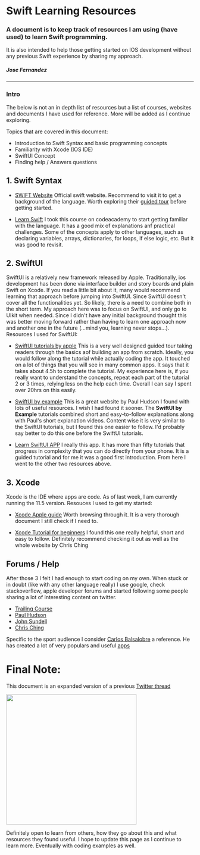 # Swift Learning Resources
### A document is to keep track of resources I am using (have used) to learn Swift programming. 
It is also intended to help those getting started on IOS development without any previous Swift experience by sharing my approach. 

##### Jose Fernandez
---

### Intro
The below is not an in depth list of resources but a list of courses, websites and documents I have used for reference. More will be added as I continue exploring.

Topics that are covered in this document:

- Introduction to Swift Syntax and basic programming concepts
- Familiarity with Xcode (IOS IDE)
- SwiftUI Concept
- Finding help / Answers questions
 

## 1. Swift Syntax
- [SWIFT Website](https://swift.org/) Official swift website. Recommend to visit it to get a background of the language. Worth exploring their [guided tour](https://docs.swift.org/swift-book/GuidedTour/GuidedTour.html#//apple_ref/doc/uid/TP40014097-CH2-ID1) before getting started.  
  
- [Learn Swift](https://www.codecademy.com/learn/learn-swift) I took this course on codeacademy to start getting familiar with the language. It has a good mix of explanations anf practical challenges. Some of the concepts apply to other languages, such as declaring variables, arrays, dictionaries, for loops, if else logic, etc. But it was good to revisit.


## 2. SwiftUI
SwiftUI is a relatively new framework released by Apple. Traditionally, ios development has been done via interface builder and story boards and plain Swift on Xcode. If you read a little bit about it, many 
would recommend learning that approach before jumping into SwiftUI. Since SwiftUI doesn't cover all the functionalities yet. So likely, there is a need to combine both in the short term. 
My approach here was to focus on SwiftUI, and only go to UIkit when needed. Since I didn't have any initial background thought this was better moving forward rather than having to learn one approach now and
another one in the future (...mind you, learning never stops...). Resources I used for SwiftUI:

- [SwiftUI tutorials by apple](https://developer.apple.com/tutorials/swiftui) This is a very well designed guided tour taking readers through the basics aof building an app from scratch. Ideally, you would follow along the tutorial while actually coding the app. It touched on a lot of things that you will see in many common apps.
It says that it takes about 4.5h to complete the tutorial. My experience here is, if you really want to understand the concepts, repeat each part of the tutorial 2 or 3 times, relying less on the help each time. Overall I can say I spent over 20hrs on this easily.
  
- [SwiftUI by example](https://www.hackingwithswift.com/quick-start/swiftui) This is a great website by Paul Hudson I found with lots of useful resources. I wish I had found it sooner. The **SwiftUI by Example** tutorials combined short and easy-to-follow explanations along with Paul's short explanation videos. Content wise it is very similar
to the SwiftUI tutorials, but I found this one easier to follow. I'd probably say better to do this one before the SwiftUI tutorials.
  
- [Learn SwiftUI APP](https://apps.apple.com/us/app/learn-swiftui/id1467598599) I really this app. It has more than fifty tutorials that progress in complexity that you can do directly from your phone. It is a guided tutorial and for me it was a good first introduction. From here I went to the other two resources above.



## 3. Xcode
Xcode is the IDE where apps are code. As of last week, I am currently running the 11.5 version. Resouces I used to get my started:

- [Xcode Apple guide](https://help.apple.com/xcode/mac/current/) Worth browsing through it. It is a very thorough document I still check if I need to.
  
- [Xcode Tutorial for beginners](https://codewithchris.com/xcode-tutorial/) I found this one really helpful, short and easy to follow. Definitely recommend checking it out as well as the whole
website by Chris Ching

## Forums / Help 
After those 3 I felt I had enough to start coding on my own. When stuck or in doubt (like with any other language really) I use google,  check stackoverflow, apple developer forums and started following some people sharing a lot of interesting content on twitter. 

- [Trailing Course](https://twitter.com/TrailingClosure)
- [Paul Hudson](https://twitter.com/twostraws)
- [John Sundell](https://twitter.com/johnsundell)
- [Chris Ching](https://twitter.com/CodeWithChris)

Specific to the sport audience I consider [Carlos Balsalobre](https://twitter.com/cbalsalobre) a reference. He has created a lot of very populars and useful [apps](http://www.carlos-balsalobre.com/#apps)

 # Final Note:
 
 This document is an expanded version of a previous [Twitter thread](https://twitter.com/jfernandez__/status/1280913591546380288)
 
 <img width="350" src="https://www.dropbox.com/s/hzgax0axniswqfe/swift.png?raw=1">
 
Definitely open to learn from others, how they go about this and what resources they found useful. I hope to update this page as I continue to learn more. Eventually with coding examples as well.
